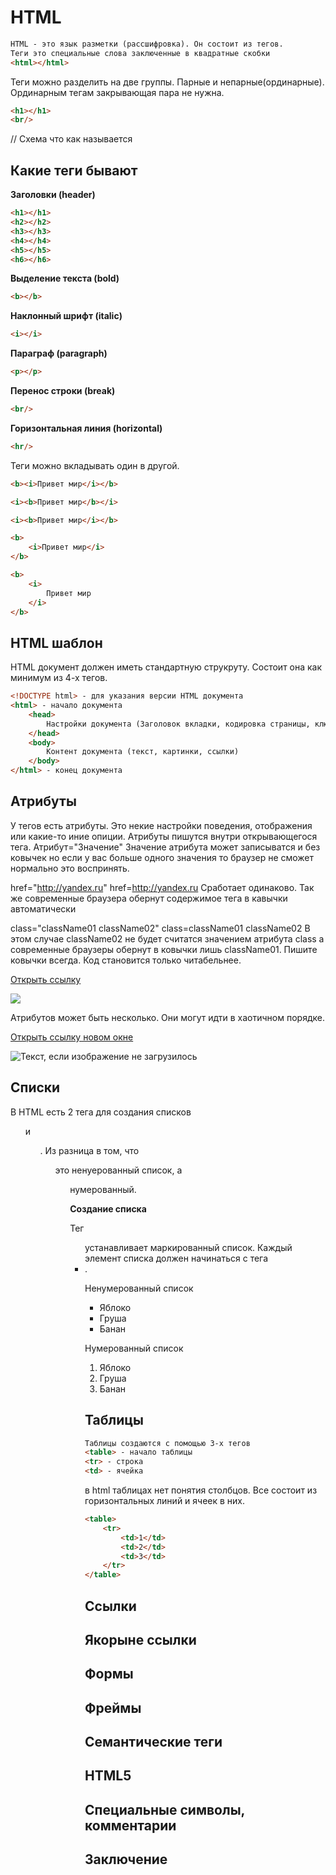 # HTML

```html
HTML - это язык разметки (рассшифровка). Он состоит из тегов.
Теги это специальные слова заключенные в квадратные скобки
<html></html>
```
Теги можно разделить на две группы. Парные и непарные(ординарные). Ординарным тегам закрывающая пара не нужна.
``` html
<h1></h1>
<br/>
```

// Схема что как называется

## Какие теги бывают

**Заголовки (header)**
```html
<h1></h1>
<h2></h2>
<h3></h3>
<h4></h4>
<h5></h5>
<h6></h6>
```

**Выделение текста (bold)**
```html
<b></b>
```

**Наклонный шрифт (italic)**
```html
<i></i>
```

**Параграф (paragraph)**
```html
<p></p>
```

**Перенос строки (break)**
```html
<br/>
```

**Горизонтальная линия (horizontal)**
```html
<hr/>
```

Теги можно вкладывать один в другой.
```html
<b><i>Привет мир</i></b>

<i><b>Привет мир</b></i>

<i><b>Привет мир</i></b>

<b>
	<i>Привет мир</i>
</b>

<b>
	<i>
		Привет мир
	</i>
</b>
```

## HTML шаблон
HTML документ должен иметь стандартную струкруту. Состоит она как минимум из 4-х тегов.

```html
<!DOCTYPE html> - для указания версии HTML документа
<html> - начало документа
	<head>
		Настройки документа (Заголовок вкладки, кодировка страницы, ключевые слова, подключение скриптов/стилей и т.д.)
	</head>
	<body>
		Контент документа (текст, картинки, ссылки)
	</body>
</html> - конец документа
```

## Атрибуты
У тегов есть атрибуты. Это некие настройки поведения, отображения или какие-то иние опиции.
Атрибуты пишутся внутри открывающегося тега. 
Атрибут="Значение"
Значение атрибута может записыватся и без ковычек но если у вас больше одного значения то браузер не сможет нормально это воспринять.

href="http://yandex.ru" href=http://yandex.ru
Сработает одинаково. Так же современные браузера обернут содержимое тега в кавычки автоматически

class="className01 className02"
class=className01 className02
В этом случае className02 не будет считатся значением атрибута class а современные браузеры обернут в ковычки лишь className01.
Пишите ковычки всегда. Код становится только читабельнее.

<a href="http://yandex.ru">Открыть ссылку</a>

<img src="image.jpg"/>

Атрибутов может быть несколько. Они могут идти в хаотичном порядке.

<a target="_blank" href="http://yandex.ru">Открыть ссылку новом окне</a>

<img alt="Текст, если изображение не загрузилось" src="image.jpg" title="Текст при наведении"/>

## Списки
В HTML есть 2 тега для создания списков <ul> и <ol>. 
Из разница в том, что <ul> это ненуерованный список, а <ol> нумерованный.

**Создание списка**

Тег <ul> устанавливает маркированный список. 
Каждый элемент списка должен начинаться с тега <li>. 

Ненумерованный список
<ul>
	<li>Яблоко</li>
	<li>Груша</li>
	<li>Банан</li>
</ul>

Нумерованный список
<ol>
	<li>Яблоко</li>
	<li>Груша</li>
	<li>Банан</li>
</ol>

## Таблицы
```html
Таблицы создаются с помощью 3-х тегов
<table> - начало таблицы
<tr> - строка
<td> - ячейка
```
в html таблицах нет понятия столбцов. Все состоит из горизонтальных линий и ячеек в них.
```html
<table>
	<tr>
		<td>1</td>
		<td>2</td>
		<td>3</td>
	</tr>
</table>
```
## Ссылки
## Якорыне ссылки
## Формы
## Фреймы
## Семантические теги
## HTML5
## Специальные символы, комментарии

## Заключение
